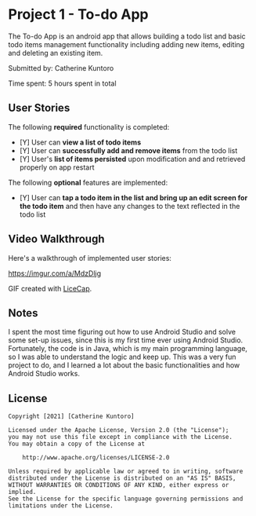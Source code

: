 # Project 1 - To-do App

The To-do App is an android app that allows building a todo list and basic todo items management functionality including adding new items, editing and deleting an existing item.

Submitted by: Catherine Kuntoro

Time spent: 5 hours spent in total

## User Stories

The following **required** functionality is completed:

* [Y] User can **view a list of todo items**
* [Y] User can **successfully add and remove items** from the todo list
* [Y] User's **list of items persisted** upon modification and and retrieved properly on app restart

The following **optional** features are implemented:

* [Y] User can **tap a todo item in the list and bring up an edit screen for the todo item** and then have any changes to the text reflected in the todo list


## Video Walkthrough

Here's a walkthrough of implemented user stories:

https://imgur.com/a/MdzDljg

GIF created with [LiceCap](http://www.cockos.com/licecap/).

## Notes

I spent the most time figuring out how to use Android Studio and solve some set-up issues, since this is my first time ever using Android Studio. Fortunately, the code is in Java,
which is my main programming language, so I was able to understand the logic and keep up. This was a very fun project to do, and I learned a lot about the basic functionalities
and how Android Studio works.

## License

    Copyright [2021] [Catherine Kuntoro]

    Licensed under the Apache License, Version 2.0 (the "License");
    you may not use this file except in compliance with the License.
    You may obtain a copy of the License at

        http://www.apache.org/licenses/LICENSE-2.0

    Unless required by applicable law or agreed to in writing, software
    distributed under the License is distributed on an "AS IS" BASIS,
    WITHOUT WARRANTIES OR CONDITIONS OF ANY KIND, either express or implied.
    See the License for the specific language governing permissions and
    limitations under the License.

